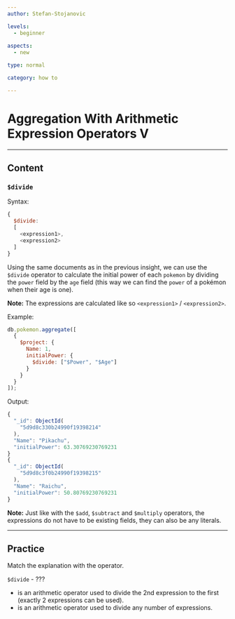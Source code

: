 ```yaml
---
author: Stefan-Stojanovic

levels:
  - beginner
  
aspects:
  - new

type: normal

category: how to

---
```


# Aggregation With Arithmetic Expression Operators V

---
## Content

### **`$divide`**

Syntax:
```javascript
{ 
  $divide:  
  [ 
    <expression1>, 
    <expression2> 
  ] 
}
```

Using the same documents as in the previous insight, we can use the `$divide` operator to calculate the initial power of each `pokemon` by dividing the `power` field by the `age` field (this way we can find the `power` of a pokémon when their age is one).

**Note:** The expressions are calculated like so `<expression1>` / `<expression2>`.

Example:
```javascript
db.pokemon.aggregate([
  {
    $project: {
      Name: 1,
      initialPower: {
        $divide: ["$Power", "$Age"]
      }
    }
  }
]);
```

Output:
```javascript
{ 
  "_id": ObjectId(
    "5d9d8c330b24990f19398214"
  ),
  "Name": "Pikachu", 
  "initialPower": 63.30769230769231 
}
{ 
  "_id": ObjectId(
    "5d9d8c3f0b24990f19398215"
  ),
  "Name": "Raichu", 
  "initialPower": 50.80769230769231 
}
```

**Note:** Just like with the `$add`, `$subtract` and `$multiply` operators, the expressions do not have to be existing fields, they can also be any literals.

---
## Practice

Match the explanation with the operator.

`$divide` - ???


* is an arithmetic operator used to divide the 2nd expression to the first (exactly 2 expressions can be used).
* is an arithmetic operator used to divide any number of expressions.
